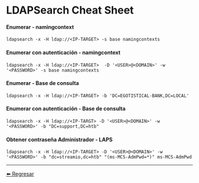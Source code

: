 # LDAPSearch Cheat Sheet

#### Enumerar - namingcontext
```
ldapsearch -x -H ldap://<IP-TARGET> -s base namingcontexts
```

#### Enumerar con autenticación - namingcontext
```
ldapsearch -x -H ldap://<IP-TARGET>  -D '<USER>@<DOMAIN>' -w '<PASSWORD>' -s base namingcontexts
```

#### Enumerar - Base de consulta
```
ldapsearch -x -H ldap://<IP-TARGET> -b 'DC=EGOTISTICAL-BANK,DC=LOCAL'
```

#### Enumerar con autenticación - Base de consulta
```
ldapsearch -x -H ldap://<IP-TARGT> -D '<USER>@<DOMAIN>' -w '<PASSWORD>' -b "DC=support,DC=htb"
```

#### Obtener contraseña Administrador - LAPS
```
ldapsearch -x -H ldap://<IP-TARGET> -D '<USER>@<DOMAIN>' -w '<PASSWORD>' -b "dc=streamio,dc=htb" "(ms-MCS-AdmPwd=*)" ms-MCS-AdmPwd
```

---

[:arrow_left: Regresar](https://github.com/m4lal0/cheatsheets)